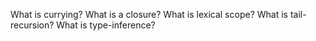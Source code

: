 What is currying?
What is a closure?
What is lexical scope?
What is tail-recursion?
What is type-inference?
